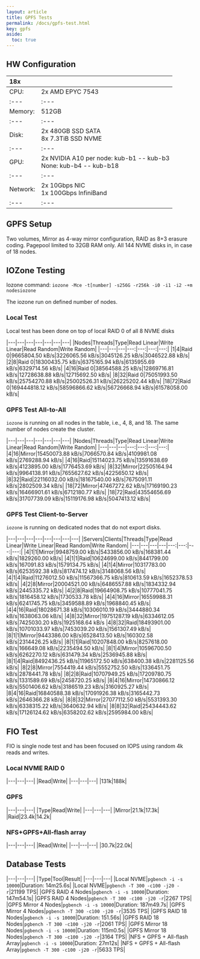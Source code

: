```yaml
---
layout: article
title: GPFS Tests
permalink: /docs/gpfs-test.html
key: gpfs
aside:
  toc: true
---
```

## HW Configuration

|  18x |                  |
| :--- | :--- |
| CPU: | 2x AMD EPYC 7543 |
| :--- | :--- |
| Memory: | 512GB |
| :--- | :--- |
| Disk: | 2x 480GB SSD SATA<br/>8x 7.3TiB SSD NVME |
| :--- | :--- |
| GPU: | 2x NVIDIA A10 per node: kub-b1 -- kub-b3<br/>None: kub-b4 -- kub-b18|
| :--- | :--- |
| Network: | 2x 10Gbps NIC<br/>1x 100Gbps InfiniBand |
| :--- | :--- |

## GPFS Setup

Two volumes, Mirror as 4-way mirror configuration, RAID as 8+3 erasure coding. Pagepool limited to 32GB RAM only. All 144 NVME disks in, in case of 18 nodes.

## IOZone Testing

Iozone command: `iozone -Mce -t[number] -s256G -r256k -i0 -i1 -i2 -+m nodesiozone`

The iozone run on defined number of nodes.

### Local Test

Local test has been done on top of local RAID 0 of all 8 NVME disks

|---|---|---|---|---|---|---|
|Nodes|Threads|Type|Read Linear|Write Linear|Read Random|Write Random|
|---|---|---|---:|---:|---:|---:|
|1|4|Raid 0|9665804.50 kB/s|3226065.56 kB/s|3045126.25 kB/s|3046522.88 kB/s|
|2|8|Raid 0|18300435.75 kB/s|6375165.94 kB/s|6135955.69 kB/s|6329714.56 kB/s|
|4|16|Raid 0|38564588.25 kB/s|12869716.81 kB/s|12728638.88 kB/s|12715692.50 kB/s|
|8|32|Raid 0|75051993.50 kB/s|25754270.88 kB/s|25002526.31 kB/s|26225202.44 kB/s|
|18|72|Raid 0|169444818.12 kB/s|58596866.62 kB/s|56726668.94 kB/s|61578058.00 kB/s|

### GPFS Test All-to-All

`iozone` is running on all nodes in the table, i.e., 4, 8, and 18. The same number of nodes create the cluster.

|---|---|---|---|---|---|---|
|Nodes|Threads|Type|Read Linear|Write Linear|Read Random|Write Random|
|---|---|---|---:|---:|---:|---:|
|4|16|Mirror|15450073.88 kB/s|7066570.84 kB/s|4109981.08 kB/s|2769288.94 kB/s|
|4|16|Raid|15114023.75 kB/s|13591638.69 kB/s|4123895.00 kB/s|1776453.69 kB/s|
|8|32|Mirror|22505164.94 kB/s|9964138.91 kB/s|7655627.62 kB/s|4225650.12 kB/s|
|8|32|Raid|22116032.00 kB/s|18167540.00 kB/s|7675091.11 kB/s|2802509.34 kB/s|
|18|72|Mirror|47467272.62 kB/s|17169190.23 kB/s|16466901.61 kB/s|6712180.77 kB/s|
|18|72|Raid|43554656.69 kB/s|31707739.09 kB/s|15119176.98 kB/s|5047413.12 kB/s|

### GPFS Test Client-to-Server

`iozone` is running on dedicated nodes that do not export disks.

|---|---|---|---|---|---|---|---|
|Servers|Clients|Threads|Type|Read Linear|Write Linear|Read Random|Write Random|
|---|---|---|---|---:|---:|---:|---:|
|4|1|1|Mirror|9948759.00 kB/s|5433856.00 kB/s|168381.44 kB/s|1829260.00 kB/s|
|4|1|1|Raid|10624699.00 kB/s|8441799.00 kB/s|167091.83 kB/s|1579134.75 kB/s|
|4|1|4|Mirror|10317783.00 kB/s|6253592.38 kB/s|817474.12 kB/s|3148068.56 kB/s|
|4|1|4|Raid|11276012.50 kB/s|11567366.75 kB/s|810613.59 kB/s|1652378.53 kB/s|
|4|2|8|Mirror|20004521.00 kB/s|6486557.88 kB/s|1834332.94 kB/s|2445335.72 kB/s|
|4|2|8|Raid|19664908.75 kB/s|10777041.75 kB/s|1816458.12 kB/s|1730533.78 kB/s|
|4|4|16|Mirror|16559988.31 kB/s|6241745.75 kB/s|3459588.89 kB/s|1968840.45 kB/s|
|4|4|16|Raid|18028671.38 kB/s|10306010.19 kB/s|3444880.34 kB/s|1638063.06 kB/s|
|4|8|32|Mirror|19751287.19 kB/s|6334612.05 kB/s|7425030.20 kB/s|1925168.64 kB/s
|4|8|32|Raid|18493901.00 kB/s|10701033.97 kB/s|7453039.20 kB/s|1561307.49 kB/s|
|8|1|1|Mirror|9443386.00 kB/s|6528413.50 kB/s|160302.58 kB/s|2314426.25 kB/s|
|8|1|1|Raid|10207848.00 kB/s|8257618.00 kB/s|166649.08 kB/s|2235494.50 kB/s|
|8|1|4|Mirror|10596700.50 kB/s|6262270.12 kB/s|631479.34 kB/s|2536945.88 kB/s|
|8|1|4|Raid|8492436.25 kB/s|11965172.50 kB/s|638400.38 kB/s|2281125.56 kB/s|
|8|2|8|Mirror|7554419.44 kB/s|5552752.50 kB/s|1336451.75 kB/s|2878441.78 kB/s|
|8|2|8|Raid|10707949.25 kB/s|17209780.75 kB/s|1331589.69 kB/s|2458720.25 kB/s|
|8|4|16|Mirror|14730866.12 kB/s|5501406.62 kB/s|3186519.23 kB/s|3160925.27 kB/s|
|8|4|16|Raid|16840588.38 kB/s|17091926.38 kB/s|3165442.73 kB/s|2646366.28 kB/s|
|8|8|32|Mirror|27077112.50 kB/s|5531393.30 kB/s|6338315.22 kB/s|3640632.94 kB/s|
|8|8|32|Raid|25434443.62 kB/s|17126124.62 kB/s|6358202.62 kB/s|2595984.00 kB/s|

## FIO Test

FIO is single node test and has been focused on IOPS using random 4k reads and writes.

### Local NVME RAID 0

|---|---|---|
|Read|Write|
|---|---|---|
|131k|188k|

### GPFS

|---|---|---|
|Type|Read|Write|
|---|---|---|
|Mirror|21.1k|17.3k|
|Raid|23.4k|14.2k|

### NFS+GPFS+All-flash array

|---|---|---|
|Read|Write|
|---|---|---|
|30.7k|22.0k|

## Database Tests

|---|---|---|
|Type|Tool|Result|
|---|---|---|
|Local NVME|`pgbench -i -s 10000`|Duration: 14m25.6s|
|Local NVME|`pgbench -T 300 -c100 -j20 -r`|21199 TPS|
|GPFS RAID 4 Nodes|`pgbench -i -s 10000`|Duration: 147m54.1s|
|GPFS RAID 4 Nodes|`pgbench -T 300 -c100 -j20 -r`|2267 TPS|
|GPFS Mirror 4 Nodes|`pgbench -i -s 10000`|Duration: 187m49.7s|
|GPFS Mirror 4 Nodes|`pgbench -T 300 -c100 -j20 -r`|3535 TPS|
|GPFS RAID 18 Nodes|`pgbench -i -s 10000`|Duration: 151.56s|
|GPFS RAID 18 Nodes|`pgbench -T 300 -c100 -j20 -r`|2061 TPS|
|GPFS Mirror 18 Nodes|`pgbench -i -s 10000`|Duration: 115m0.5s|
|GPFS Mirror 18 Nodes|`pgbench -T 300 -c100 -j20 -r`|3164 TPS|
|NFS + GPFS + All-flash Array|`pgbench -i -s 10000`|Duration: 27m12s|
|NFS + GPFS + All-flash Array|`pgbench -T 300 -c100 -j20 -r`|5633 TPS|
